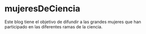 # mujeresDeCiencia
Este blog tiene el objetivo de difundir a las grandes mujeres que han participado en las diferentes ramas de la ciencia. 
